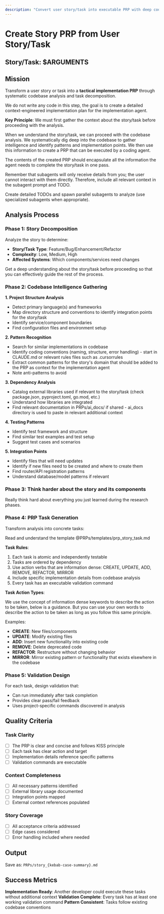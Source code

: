 ```yaml
---
description: "Convert user story/task into executable PRP with deep codebase analysis"
---
```


# Create Story PRP from User Story/Task

## Story/Task: $ARGUMENTS

## Mission

Transform a user story or task into a **tactical implementation PRP** through systematic codebase analysis and task decomposition.

We do not write any code in this step, the goal is to create a detailed context-engineered implementation plan for the implementation agent.

**Key Principle**: We must first gather the context about the story/task before proceeding with the analysis.

When we understand the story/task, we can proceed with the codebase analysis. We systematically dig deep into the codebase to gather intelligence and identify patterns and implementation points. We then use this information to create a PRP that can be executed by a coding agent.

The contents of the created PRP should encapsulate all the information the agent needs to complete the story/task in one pass.

Remember that subagents will only receive details from you; the user cannot interact with them directly. Therefore, include all relevant context in the subagent prompt and TODO.

Create detailed TODOs and spawn parallel subagents to analyze (use specialized subagents when appropriate).

## Analysis Process

### Phase 1: Story Decomposition

Analyze the story to determine:

- **Story/Task Type**: Feature/Bug/Enhancement/Refactor
- **Complexity**: Low, Medium, High
- **Affected Systems**: Which components/services need changes

Get a deep understanding about the story/task before proceeding so that you can effectively guide the rest of the process.

### Phase 2: Codebase Intelligence Gathering

**1. Project Structure Analysis**

- Detect primary language(s) and frameworks
- Map directory structure and conventions to identify integration points for the story/task
- Identify service/component boundaries
- Find configuration files and environment setup

**2. Pattern Recognition**

- Search for similar implementations in codebase
- Identify coding conventions (naming, structure, error handling) - start in CLAUDE.md or relevant rules files such as .cursorrules
- Extract common patterns for the story's domain that should be added to the PRP as context for the implementation agent
- Note anti-patterns to avoid

**3. Dependency Analysis**

- Catalog external libraries used if relevant to the story/task (check package.json, pyproject.toml, go.mod, etc.)
- Understand how libraries are integrated
- Find relevant documentation in PRPs/ai_docs/ if shared - ai_docs directory is used to paste in relevant additional context

**4. Testing Patterns**

- Identify test framework and structure
- Find similar test examples and test setup
- Suggest test cases and scenarios

**5. Integration Points**

- Identify files that will need updates
- Identify if new files need to be created and where to create them
- Find router/API registration patterns
- Understand database/model patterns if relevant

### Phase 3: Think harder about the story and its components

Really think hard about everything you just learned during the research phases.

### Phase 4: PRP Task Generation

Transform analysis into concrete tasks:

Read and understand the template @PRPs/templates/prp_story_task.md

**Task Rules**:

1. Each task is atomic and independently testable
2. Tasks are ordered by dependency
3. Use action verbs that are information dense: CREATE, UPDATE, ADD, REMOVE, REFACTOR, MIRROR
4. Include specific implementation details from codebase analysis
5. Every task has an executable validation command

**Task Action Types**:

We use the concept of information dense keywords to describe the action to be taken, below is a guidance.
But you can use your own words to describe the action to be taken as long as you follow this same principle.

Examples:

- **CREATE**: New files/components
- **UPDATE**: Modify existing files
- **ADD**: Insert new functionality into existing code
- **REMOVE**: Delete deprecated code
- **REFACTOR**: Restructure without changing behavior
- **MIRROR**: Mirror existing pattern or functionality that exists elsewhere in the codebase

### Phase 5: Validation Design

For each task, design validation that:

- Can run immediately after task completion
- Provides clear pass/fail feedback
- Uses project-specific commands discovered in analysis

## Quality Criteria

### Task Clarity

- [ ] The PRP is clear and concise and follows KISS principle
- [ ] Each task has clear action and target
- [ ] Implementation details reference specific patterns
- [ ] Validation commands are executable

### Context Completeness

- [ ] All necessary patterns identified
- [ ] External library usage documented
- [ ] Integration points mapped
- [ ] External context references populated

### Story Coverage

- [ ] All acceptance criteria addressed
- [ ] Edge cases considered
- [ ] Error handling included where needed

## Output

Save as: `PRPs/story_{kebab-case-summary}.md`

## Success Metrics

**Implementation Ready**: Another developer could execute these tasks without additional context
**Validation Complete**: Every task has at least one working validation command
**Pattern Consistent**: Tasks follow existing codebase conventions

